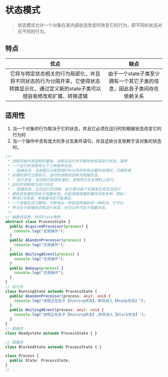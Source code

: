 # 状态模式

> 状态模式允许一个对象在其内部状态改变时改变它的行为，即不同的状态对应不同的行为。

## 特点

优点|缺点
:-:|:-:
它将与特定状态相关的行为局部化，并且将不同状态的行为分隔开来，它使得状态转换显示化，通过定义新的state子类可以很容易修改和扩展、转换逻辑|由于一个state子类至少拥有一个其它子类的信息，因此各子类间存在依赖关系

## 适用性

1. 当一个对象的行为取决于它的状态，并且它必须在运行时刻根据状态改变它的行为时
2. 当一个操作中含有庞大的多分支条件语句，并且这些分支依赖于该对象的状态时。

```typescript
/**
 * 进程时操作系结构的基础，进程在运行中不断地改变其运行状态。通常
 * 一个运行的进程有以下三种基本状态。
 * · 就绪状态：当进程已分配到除CPU以外的所有必要的资源时，只要获得
 * 处理机便可立即执行，这时的进程状态称为就绪状态。
 * · 运行状态：当进程已获得处理机，其程序正在处理机上运行，
 * 此时的进程称为运行状态
 * · 阻塞状态：正在运行的进程，由于等待某个实践发生而无法运行
 * 便放弃处理机而处于阻塞状态。引起进程阻塞的事件可有多种，例如：
 * 等待I/O完成，申请缓冲区不能满足。
 * 一个进程在运行期间，不断地从一种状态转换到另一种状态，它可以
 * 多次处于就绪状态和运行状态，也可以多次处于阻塞状态。
 */
// 抽象状态类，对应State角色
abstract class ProcessState {
  public AcquiredProcessor(process) {
    console.log("无效操作");
  }
  public AbandonProcessor(process) {
    console.log("无效操作");
  }
  public WaitingAEvent(process) {
    console.log("无效操作");
  }
  public Wakeup(process) {
    console.log("无效操作");
  }
}
// 运行态
class RunningState extends ProcessState {
  public AbandonProcessor(process: any): void {
    console.log("进程正在处于【Running状态】，即将进入【Ready状态】");
  }
  public WaitingAEvent(process: any): void {
    console.log("进程正在处于【Running状态】,即将进入【Block状态】");
  }
}
// 就绪态
class Readystate extends ProcessState { }

// 阻塞态
class BlockedState extends ProcessState { }

class Process {
  public State: ProcessState;
}
// ...
```
